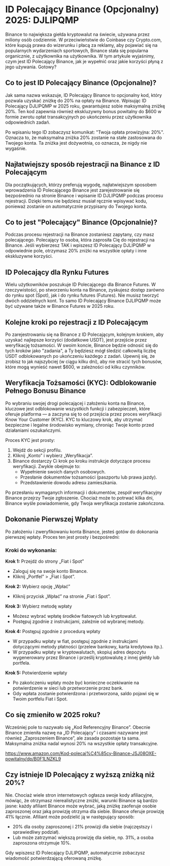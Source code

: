 # ID Polecający Binance (Opcjonalny) 2025: DJLIPQMP

Binance to największa giełda kryptowalut na świecie, używana przez miliony osób codziennie. W przeciwieństwie do Coinbase czy Crypto.com, które kupują prawa do wizerunku i płacą za reklamy, aby pojawiać się na popularnych wydarzeniach sportowych, Binance stała się popularna organicznie, z użytkownika na użytkownika. W tym artykule wyjaśnimy, czym jest ID Polecający Binance, jak je wypełnić oraz jakie korzyści płyną z jego używania. Gotowy?

## Co to jest ID Polecający Binance (Opcjonalne)?

Jak sama nazwa wskazuje, ID Polecający Binance to opcjonalny kod, który pozwala uzyskać zniżkę do 20% na opłaty na Binance. Wpisując ID Polecający DJLIPQMP w 2025 roku, gwarantujesz sobie maksymalną zniżkę 20%. Ten kod zapewnia również ekskluzywny bonus powitalny do $600 w formie zwrotu opłat transakcyjnych po ukończeniu przez użytkownika odpowiednich zadań.

Po wpisaniu tego ID zobaczysz komunikat: "Twoja opłata prowizyjna: 20%". Oznacza to, że maksymalna zniżka 20% zostanie na stałe zastosowana do Twojego konta. Ta zniżka jest dożywotnia, co oznacza, że nigdy nie wygaśnie.

## Najłatwiejszy sposób rejestracji na Binance z ID Polecającym

Dla początkujących, którzy preferują wygodę, najłatwiejszym sposobem wprowadzenia ID Polecającego Binance jest zarejestrowanie się bezpośrednio na stronie Binance i wpisanie ID DJLIPQMP podczas procesu rejestracji. Dzięki temu nie będziesz musiał ręcznie wpisywać kodu, ponieważ zostanie on automatycznie przypisany do Twojego konta.

## Co to jest "Polecający" Binance (Opcjonalnie)?

Podczas procesu rejestracji na Binance zostaniesz zapytany, czy masz polecającego. Polecający to osoba, która zaprosiła Cię do rejestracji na Binance. Jeśli wybierzesz TAK i wpiszesz ID Polecający DJLIPQMP w odpowiednie pole, otrzymasz 20% zniżki na wszystkie opłaty i inne ekskluzywne korzyści.

## ID Polecający dla Rynku Futures

Wielu użytkowników poszukuje ID Polecającego dla Binance Futures. W rzeczywistości, po stworzeniu konta na Binance, zyskujesz dostęp zarówno do rynku spot (Spot), jak i do rynku futures (Futures). Nie musisz tworzyć dwóch oddzielnych kont. To samo ID Polecający Binance DJLIPQMP może być używane także w Binance Futures w 2025 roku.

## Kolejne kroki po rejestracji z ID Polecającym

Po zarejestrowaniu się na Binance z ID Polecającym, kolejnym krokiem, aby uzyskać najlepsze korzyści (dodatkowe USDT), jest przejście przez weryfikację tożsamości. W swoim koncie, Binance będzie odnosić się do tych kroków jako "zadania", a Ty będziesz mógł śledzić całkowitą liczbę USDT odblokowanych po ukończeniu każdego z zadań. Upewnij się, że zrobisz to jak najszybciej (w ciągu kilku dni), aby nie stracić tych bonusów, które mogą wynieść nawet $600, w zależności od kilku czynników.

## Weryfikacja Tożsamości (KYC): Odblokowanie Pełnego Bonusu Binance

Po wybraniu swojej drogi polecającej i założeniu konta na Binance, kluczowe jest odblokowanie wszystkich funkcji i zabezpieczeń, które oferuje platforma — a zaczyna się to od przejścia przez proces weryfikacji Know Your Customer (KYC). KYC to kluczowy krok, aby utrzymać bezpieczne i legalne środowisko wymiany, chroniąc Twoje konto przed działaniami oszukańczymi.

Proces KYC jest prosty:
1. Wejdź do sekcji profilu.
2. Kliknij „Konto” i wybierz „Weryfikacja”.
3. Binance dostarczy Ci krok po kroku instrukcje dotyczące procesu weryfikacji. Zwykle obejmuje to:
   - Wypełnienie swoich danych osobowych.
   - Przesłanie dokumentów tożsamości (paszportu lub prawa jazdy).
   - Przedstawienie dowodu adresu zamieszkania.

Po przesłaniu wymaganych informacji i dokumentów, zespół weryfikacyjny Binance przejrzy Twoje zgłoszenie. Chociaż może to potrwać kilka dni, Binance wyśle powiadomienie, gdy Twoja weryfikacja zostanie zakończona.

## Dokonanie Pierwszej Wpłaty

Po założeniu i zweryfikowaniu konta Binance, jesteś gotów do dokonania pierwszej wpłaty. Proces ten jest prosty i bezpośredni:

### Kroki do wykonania:
**Krok 1:** Przejdź do strony „Fiat i Spot”
   - Zaloguj się na swoje konto Binance.
   - Kliknij „Portfel” > „Fiat i Spot”.

**Krok 2:** Wybierz opcję „Wpłać”
   - Kliknij przycisk „Wpłać” na stronie „Fiat i Spot”.

**Krok 3:** Wybierz metodę wpłaty
   - Możesz wybrać wpłatę środków fiatowych lub kryptowalut.
   - Postępuj zgodnie z instrukcjami, zależnie od wybranej metody.

**Krok 4:** Postępuj zgodnie z procedurą wpłaty
   - W przypadku wpłaty w fiat, postępuj zgodnie z instrukcjami dotyczącymi metody płatności (przelew bankowy, karta kredytowa itp.).
   - W przypadku wpłaty w kryptowalutach, skopiuj adres depozytu wygenerowany przez Binance i prześlij kryptowalutę z innej giełdy lub portfela.

**Krok 5:** Potwierdzenie wpłaty
   - Po zakończeniu wpłaty może być konieczne oczekiwanie na potwierdzenie w sieci lub przetworzenie przez bank.
   - Gdy wpłata zostanie potwierdzona i przetworzona, saldo pojawi się w Twoim portfelu Fiat i Spot.

## Co się zmieniło w 2025 roku?

Wcześniej pole to nazywało się „Kod Referencyjny Binance”. Obecnie Binance zmieniła nazwę na „ID Polecający” i czasami nazywane jest również „Zaproszeniem Binance”, ale zasada pozostaje ta sama. Maksymalna zniżka nadal wynosi 20% na wszystkie opłaty transakcyjne.

https://www.amazon.com/Kod-polecaj%C4%85cy-Binance-JSJ08OXE-powitalny/dp/B0F1LNZKL9 

## Czy istnieje ID Polecający z wyższą zniżką niż 20%?

Nie. Chociaż wiele stron internetowych ogłasza swoje kody afiliacyjne, mówiąc, że otrzymasz nierealistyczne zniżki, warunki Binance są bardzo jasne: każdy afiliant Binance może wybrać, jaką zniżkę zaoferuje osobie zaproszonej oraz jaką prowizję otrzyma dla siebie. Binance oferuje prowizję 41% łącznie. Afiliant może podzielić ją w następujący sposób:
- 20% dla osoby zaproszonej i 21% prowizji dla siebie (najczęstszy i sprawiedliwy podział).
- Lub może zatrzymać większą prowizję dla siebie, np. 31%, a osoba zaproszona otrzymuje 10%.

Gdy wpiszesz ID Polecający DJLIPQMP, automatycznie zobaczysz wiadomość potwierdzającą oferowaną zniżkę.
